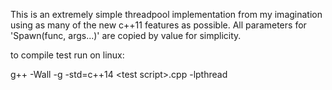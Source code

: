 This is an extremely simple threadpool implementation from my imagination using as many of the new c++11 features as possible. All parameters for 'Spawn(func, args...)' are copied by value for simplicity.

to compile test run on linux:

g++ -Wall -g -std=c++14 \<test script\>.cpp -lpthread
